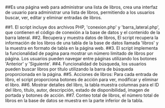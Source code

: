 ##Es una página web para administrar una lista de libros, crea una interfaz de usuario para administrar una lista de libros, permitiendo a los usuarios buscar, ver, editar y eliminar entradas de libros.
 
##1. El script incluye dos archivos PHP, 'conexion.php' y 'barra_lateral.php', que contienen el código de conexión a la base de datos y el contenido de la barra lateral.
##2. Recupera y muestra datos de libros, El script recupera la información de los libros de una tabla de la base de datos llamada 'libros' y la muestra en formato de tabla en la página web.
##3. El script implementa la funcionalidad de pagina para mostrar un número limitado de libros por página. Los usuarios pueden navegar entre páginas utilizando los botones 'Anterior' y 'Siguiente'.
##4. Funcionalidad de búsqueda, los usuarios pueden buscar libros por título utilizando la barra de búsqueda proporcionada en la página.
##5. Acciones de libros: Para cada entrada de libro, el script proporciona botones de acción para ver, modificar y eliminar el libro.
##6. Mostrar detalles del libro, la tabla muestra columnas para el ID del libro, título, autor, descripción, estado de disponibilidad, imagen de portada y botones de acción.
##7. Conteo total de libros, el número total de libros en la base de datos se muestra en la parte inferior de la tabla.
 
